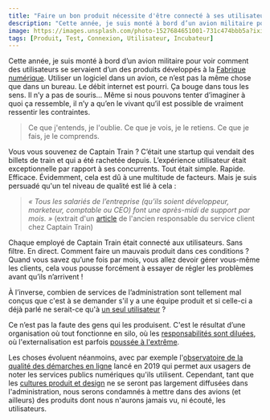 ```yaml
---
title: "Faire un bon produit nécessite d'être connecté à ses utilisateurs"
description: "Cette année, je suis monté à bord d’un avion militaire pour voir comment des utilisateurs se servaient d’un des produits développés à la Fabrique numérique."
image: https://images.unsplash.com/photo-1527684651001-731c474bbb5a?ixid=MXwxMjA3fDB8MHxwaG90by1wYWdlfHx8fGVufDB8fHw%3D&ixlib=rb-1.2.1&auto=format&fit=crop&w=1200&q=80
tags: [Produit, Test, Connexion, Utilisateur, Incubateur]
---
```


Cette année, je suis monté à bord d’un avion militaire pour voir comment des utilisateurs se servaient d’un des produits développés à la [Fabrique numérique](https://beta.gouv.fr/startups/?incubateur=fabnumdef). Utiliser un logiciel dans un avion, ce n’est pas la même chose que dans un bureau. Le débit internet est pourri. Ça bouge dans tous les sens. Il n’y a pas de souris… Même si nous pouvons tenter d’imaginer à quoi ça ressemble, il n’y a qu’en le vivant qu’il est possible de vraiment ressentir les contraintes.

> Ce que j'entends, je l'oublie. Ce que je vois, je le retiens. Ce que je fais, je le comprends.

Vous vous souvenez de Captain Train ? C’était une startup qui vendait des billets de train et qui a été rachetée depuis. L’expérience utilisateur était exceptionnelle par rapport à ses concurrents. Tout était simple. Rapide. Efficace. Évidemment, cela est dû à une multitude de facteurs. Mais je suis persuadé qu'un tel niveau de qualité est lié à cela :

> _« Tous les salariés de l’entreprise (qu’ils soient développeur, marketeur, comptable ou CEO) font une après-midi de support par mois. »_ (extrait d'un [article](https://medium.com/@djo/obsession-service-client-captain-train-cb0b91467fd9) de l'ancien responsable du service client chez Captain Train)

Chaque employé de Captain Train était connecté aux utilisateurs. Sans filtre. En direct. Comment faire un mauvais produit dans ces conditions ? Quand vous savez qu’une fois par mois, vous allez devoir gérer vous-même les clients, cela vous pousse forcément à essayer de régler les problèmes avant qu’ils n’arrivent !

À l’inverse, combien de services de l’administration sont tellement mal conçus que c'est à se demander s'il y a une équipe produit et si celle-ci a déjà parlé ne serait-ce qu'à [un seul utilisateur](https://f14e.fr/2019/09/30/sortez-batiment-pour-tester-produit/) ?

Ce n’est pas la faute des gens qui les produisent. C'est le résultat d’une organisation où tout fonctionne en silo, où les [responsabilités sont diluées](https://f14e.fr//2019/09/06/skin-in-the-game-startups-detat/), où l'externalisation est parfois [poussée à l'extrême](https://twitter.com/HenriVerdier/status/1332368522064916480).

Les choses évoluent néanmoins, avec par exemple l'[observatoire de la qualité des démarches en ligne](https://observatoire.numerique.gouv.fr/observatoire/) lancé en 2019 qui permet aux usagers de noter les services publics numériques qu'ils utilisent. Cependant, tant que les [cultures produit et design](https://f14e.fr/2019/12/23/qualite-startups-vs-administration/) ne se seront pas largement diffusées dans l'administration, nous serons condamnés à mettre dans des avions (et ailleurs) des produits dont nous n'aurons jamais vu, ni écouté, les utilisateurs.
